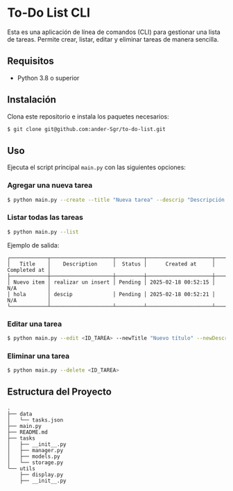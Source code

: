 # To-Do List CLI

Esta es una aplicación de línea de comandos (CLI) para gestionar una lista de tareas. Permite crear, listar, editar y eliminar tareas de manera sencilla.

## Requisitos

- Python 3.8 o superior

## Instalación

Clona este repositorio e instala los paquetes necesarios:

```sh
$ git clone git@github.com:ander-Sgr/to-do-list.git
```

## Uso

Ejecuta el script principal `main.py` con las siguientes opciones:

### Agregar una nueva tarea

```sh
$ python main.py --create --title "Nueva tarea" --descrip "Descripción de la tarea"
```

### Listar todas las tareas

```sh
$ python main.py --list
```

Ejemplo de salida:

```
┌────────────┬────────────────────┬─────────┬─────────────────────┬──────────────┐
│   Title    │    Description     │  Status │      Created at     │ Completed at │
├────────────┼────────────────────┼─────────┼─────────────────────┼──────────────┤
│ Nuevo item │ realizar un insert │ Pending │ 2025-02-18 00:52:15 │ N/A          │
│ hola       │ descip             │ Pending │ 2025-02-18 00:52:21 │ N/A          │
└────────────┴────────────────────┴─────────┴─────────────────────┴──────────────┘
```

### Editar una tarea

```sh
$ python main.py --edit <ID_TAREA> --newTitle "Nuevo título" --newDescrip "Nueva descripción" --completed Y
```

### Eliminar una tarea

```sh
$ python main.py --delete <ID_TAREA>
```

## Estructura del Proyecto

```
.
├── data
│   └── tasks.json
├── main.py
├── README.md
├── tasks
│   ├── __init__.py
│   ├── manager.py
│   ├── models.py
│   └── storage.py
└── utils
    ├── display.py
    ├── __init__.py
```
